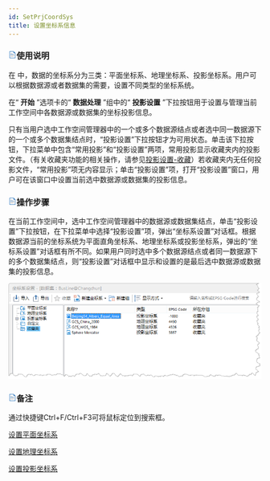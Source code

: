 ```yaml
---
id: SetPrjCoordSys
title: 设置坐标系信息  
---  
```

 ### ![](../../img/read.gif)使用说明



 在 中，数据的坐标系分为三类：平面坐标系、地理坐标系、投影坐标系。用户可以根据数据源或者数据集的需要，设置不同类型的坐标系统。

 在“ **开始** ”选项卡的“ **数据处理** ”组中的“ **投影设置** ”下拉按钮用于设置与管理当前工作空间中各数据源或数据集的坐标投影信息。

只有当用户选中工作空间管理器中的一个或多个数据源结点或者选中同一数据源下的一个或多个数据集结点时，“投影设置”下拉按钮才为可用状态。单击该下拉按钮，下拉菜单中包含“常用投影”和“投影设置”两项，常用投影显示收藏夹内的投影文件。（有关收藏夹功能的相关操作，请参见[投影设置-收藏](PrjCoordSysSettingWin)）若收藏夹内无任何投影文件，“常用投影”项无内容显示；单击“投影设置”项，打开“投影设置”窗口，用户可在该窗口中设置当前选中数据源或数据集的投影信息。


 ### ![](../../img/read.gif)操作步骤

在当前工作空间中，选中工作空间管理器中的数据源或数据集结点，单击“投影设置”下拉按钮，在下拉菜单中选择“投影设置”项，弹出“坐标系设置”对话框。根据数据源当前的坐标系统为平面直角坐标系、地理坐标系或投影坐标系，弹出的“坐标系设置”对话框有所不同。如果用户同时选中多个数据源结点或者同一数据源下的多个数据集结点，则“投影设置”对话框中显示和设置的是最后选中数据源或数据集的投影信息。

 ![](img/Project.png)  

  
 ### ![](../../img/read.gif)备注



 通过快捷键Ctrl+F/Ctrl+F3可将鼠标定位到搜索框。



[设置平面坐标系](PlaneCoordSysDia)



[设置地理坐标系](GeoCoordSysDia)



[设置投影坐标系](PrjCoordSysDia)


